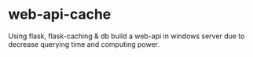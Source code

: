 # web-api-cache
Using flask, flask-caching &amp; db build a web-api in windows server due to decrease querying time and computing power.
